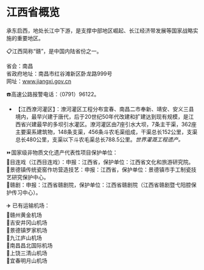 # 江西省概览  
承东启西，地处长江中下游，是支撑中部地区崛起、长江经济带发展等国家战略实施的重要地区。  
  
📋江西简称“赣”，是中国内陆省份之一。  
  
省会：南昌  
省政府地址：南昌市红谷滩新区卧龙路999号  
网址：<a href="http://www.jiangxi.gov.cn" target="_blank">www.jiangxi.gov.cn</a>  
  
☎️高速公路报警电话：（0791）96122。  

* 【江西潦河灌区】：潦河灌区工程分布宜春、南昌二市奉新、靖安、安义三县境内，最早兴建于唐代，后于20世纪50年代改建和扩建达到现有规模，是江西省兴建最早的多坝引水灌区。潦河灌区由7座引水大坝，7条主干渠，362座主要渠系建筑物，148条支渠，456条斗农毛渠组成，干渠总长152公里，支渠总长480公里，支渠以下斗农毛渠总长788.5公里。*世界灌溉工程遗产。*  
  
⏩国家级非物质文化遗产代表性项目保护单位：  
🔸目连戏（江西目连戏）：申报：江西省，保护单位：江西省文化和旅游研究院。  
🔸景德镇传统瓷窑作坊营造技艺：申报：江西省，保护单位：景德镇市手工制瓷技艺研究保护中心。  
🔸赣剧：申报：江西省赣剧院，保护单位：江西省赣剧院（江西省赣剧暨弋阳腔保护传习中心）。  
  
✈️ 已有运输机场：  
🔸赣州黄金机场  
🔸吉安井冈山机场  
🔸景德镇罗家机场  
🔸九江庐山机场  
🔸南昌昌北国际机场  
🔸上饶三清山机场  
🔸宜春明月山机场  
  
